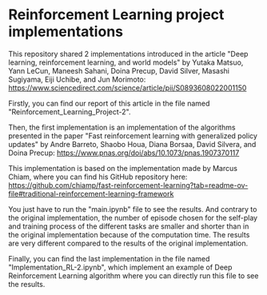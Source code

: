 # Reinforcement Learning project implementations
This repository shared 2 implementations introduced in the article "Deep learning, reinforcement learning, and world models" by Yutaka Matsuo, Yann LeCun, Maneesh Sahani, Doina Precup, David Silver, Masashi Sugiyama, Eiji Uchibe, and Jun Morimoto:
https://www.sciencedirect.com/science/article/pii/S0893608022001150

Firstly, you can find our report of this article in the file named "Reinforcement_Learning_Project-2".

Then, the first implementation is an implementation of the algorithms presented in the paper "Fast reinforcement learning with generalized
policy updates" by Andre Barreto, Shaobo Houa, Diana Borsaa, David Silvera, and Doina Precup:
https://www.pnas.org/doi/abs/10.1073/pnas.1907370117

This implementation is based on the implementation made by Marcus Chiam, where you can find his GitHub repository here:
https://github.com/chiamp/fast-reinforcement-learning?tab=readme-ov-file#traditional-reinforcement-learning-framework

You just have to run the "main.ipynb" file to see the results. 
And contrary to the original implementation, the number of episode chosen for the self-play and training process of the different tasks are smaller and shorter than in the original implementation because of the computation time. The results are very different compared to the results of the original implementation.

Finally, you can find the last implementation in the file named "Implementation_RL-2.ipynb", which implement an example of Deep Reinforcement Learning algorithm where you can directly run this file to see the results.  
